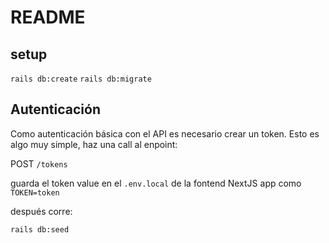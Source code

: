# README

## setup

```rails db:create```
```rails db:migrate```

## Autenticación

Como autenticación básica con el API es necesario crear un token. Esto es algo muy simple, haz una call al enpoint:

POST
```/tokens```

guarda el token value en el ```.env.local``` de la fontend NextJS app como ```TOKEN=token```

después corre:

```rails db:seed```
